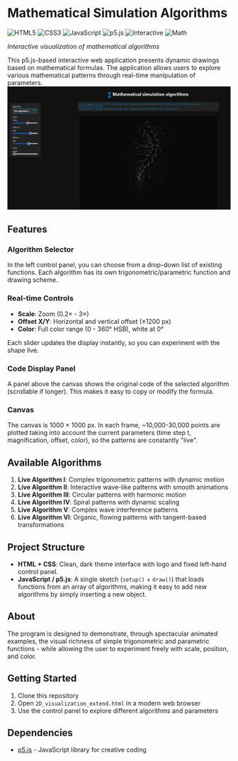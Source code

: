 # Mathematical Simulation Algorithms

![HTML5](https://img.shields.io/badge/HTML5-E34F26?style=flat&logo=html5&logoColor=white)
![CSS3](https://img.shields.io/badge/CSS3-1572B6?style=flat&logo=css3&logoColor=white)
![JavaScript](https://img.shields.io/badge/JavaScript-F7DF1E?style=flat&logo=javascript&logoColor=black)
![p5.js](https://img.shields.io/badge/p5.js-ED225D?style=flat&logo=p5dotjs&logoColor=white)
![Interactive](https://img.shields.io/badge/Interactive-Visualization-FF6B6B)
![Math](https://img.shields.io/badge/Mathematical-Algorithms-4CAF50)

*Interactive visualization of mathematical algorithms*

This p5.js-based interactive web application presents dynamic drawings based on mathematical formulas. The application allows users to explore various mathematical patterns through real-time manipulation of parameters.
![Running image](pictures/sreen_math01.jpg)
## Features

### Algorithm Selector
In the left control panel, you can choose from a drop-down list of existing functions. Each algorithm has its own trigonometric/parametric function and drawing scheme.

### Real-time Controls
- **Scale**: Zoom (0.2× - 3×)
- **Offset X/Y**: Horizontal and vertical offset (±1200 px)
- **Color**: Full color range (0 - 360° HSB), white at 0°

Each slider updates the display instantly, so you can experiment with the shape live.

### Code Display Panel
A panel above the canvas shows the original code of the selected algorithm (scrollable if longer). This makes it easy to copy or modify the formula.

### Canvas
The canvas is 1000 × 1000 px. In each frame, ~10,000-30,000 points are plotted taking into account the current parameters (time step t, magnification, offset, color), so the patterns are constantly "live".

## Available Algorithms

1. **Live Algorithm I**: Complex trigonometric patterns with dynamic motion
2. **Live Algorithm II**: Interactive wave-like patterns with smooth animations
3. **Live Algorithm III**: Circular patterns with harmonic motion
4. **Live Algorithm IV**: Spiral patterns with dynamic scaling
5. **Live Algorithm V**: Complex wave interference patterns
6. **Live Algorithm VI**: Organic, flowing patterns with tangent-based transformations

## Project Structure

- **HTML + CSS**: Clean, dark theme interface with logo and fixed left-hand control panel.
- **JavaScript / p5.js**: A single sketch (`setup()` + `draw()`) that loads functions from an array of algorithms, making it easy to add new algorithms by simply inserting a new object.

## About

The program is designed to demonstrate, through spectacular animated examples, the visual richness of simple trigonometric and parametric functions - while allowing the user to experiment freely with scale, position, and color.

## Getting Started

1. Clone this repository
2. Open `2D_visualization_extend.html` in a modern web browser
3. Use the control panel to explore different algorithms and parameters

## Dependencies

- [p5.js](https://p5js.org/) - JavaScript library for creative coding
